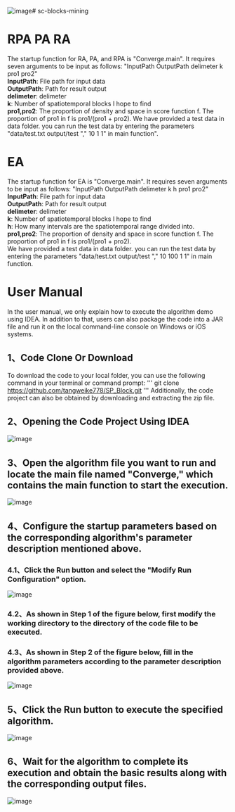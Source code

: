 ![image](https://github.com/user-attachments/assets/832b5112-a022-48fe-8f58-d308553af342)# sc-blocks-mining

# RPA PA RA
The startup function for RA, PA, and RPA is "Converge.main". It requires seven arguments to be input as follows: "InputPath OutputPath delimeter k pro1 pro2"  
**InputPath**: File path for input data  
**OutputPath**: Path for result output  
**delimeter**: delimeter  
**k**: Number of spatiotemporal blocks I hope to find  
**pro1,pro2**: The proportion of density and space in score function f. The proportion of pro1 in f is pro1/(pro1 + pro2).
We have provided a test data in data folder. you can run the test data by entering the parameters "data/test.txt output/test "," 10 1 1" in main function".  

# EA
The startup function for EA is "Converge.main". It requires seven arguments to be input as follows: "InputPath OutputPath delimeter k h pro1 pro2"  
**InputPath**: File path for input data  
**OutputPath**: Path for result output  
**delimeter**: delimeter  
**k**: Number of spatiotemporal blocks I hope to find  
**h**: How many intervals are the spatiotemporal range divided into.  
**pro1,pro2**: The proportion of density and space in score function f. The proportion of pro1 in f is pro1/(pro1 + pro2).  
We have provided a test data in data folder. you can run the test data by entering the parameters "data/test.txt output/test "," 10 100 1 1" in main function.  

# User Manual
In the user manual, we only explain how to execute the algorithm demo using IDEA. In addition to that, users can also package the code into a JAR file and run it on the local command-line console on Windows or iOS systems.
## 1、Code Clone Or Download
To download the code to your local folder, you can use the following command in your terminal or command prompt:
'''
git clone https://github.com/tangweike778/SP_Block.git
'''
Additionally, the code project can also be obtained by downloading and extracting the zip file.
## 2、Opening the Code Project Using IDEA
![image](https://github.com/user-attachments/assets/7665216b-7380-43c5-9dfc-d4cbd9d28a5e)
## 3、Open the algorithm file you want to run and locate the main file named "Converge," which contains the main function to start the execution.
![image](https://github.com/user-attachments/assets/1af9caf3-f099-4343-bd4e-2fddb8eab47a)
## 4、Configure the startup parameters based on the corresponding algorithm's parameter description mentioned above.
### 4.1、Click the Run button and select the "Modify Run Configuration" option.
![image](https://github.com/user-attachments/assets/bf315924-9068-455f-8b39-8dadc8f1dd05)
### 4.2、As shown in Step 1 of the figure below, first modify the working directory to the directory of the code file to be executed.
### 4.3、As shown in Step 2 of the figure below, fill in the algorithm parameters according to the parameter description provided above.
![image](https://github.com/user-attachments/assets/0982345d-1993-4776-b601-e9042034febc)
## 5、Click the Run button to execute the specified algorithm.
![image](https://github.com/user-attachments/assets/daec8c63-1c7a-4e92-9a5a-014322dc035b)
## 6、Wait for the algorithm to complete its execution and obtain the basic results along with the corresponding output files.
![image](https://github.com/user-attachments/assets/81d05c15-0c4f-48ec-a807-3b0bb860b181)
